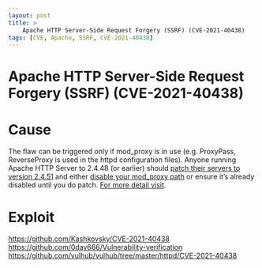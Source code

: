 ```yaml
---
layout: post
title: >
    Apache HTTP Server-Side Request Forgery (SSRF) (CVE-2021-40438)
tags: [CVE, Apache, SSRF, CVE-2021-40438]
---
```


# Apache HTTP Server-Side Request Forgery (SSRF) (CVE-2021-40438)
# Cause

The flaw can be triggered only if mod_proxy is in use (e.g. ProxyPass, ReverseProxy is used in the httpd configuration files).
Anyone running Apache HTTP Server to 2.4.48 (or earlier) should [patch their servers to version 2.4.51](https://httpd.apache.org/security/vulnerabilities_24.html#CVE-2021-42013) and either [disable your mod_proxy path](https://cwiki.apache.org/confluence/pages/viewpage.action?pageId=115522436) or ensure it’s already disabled until you do patch.
[For more detail visit](https://httpd.apache.org/security/vulnerabilities_24.html).
# Exploit

https://github.com/Kashkovsky/CVE-2021-40438
https://github.com/0day666/Vulnerability-verification
https://github.com/vulhub/vulhub/tree/master/httpd/CVE-2021-40438